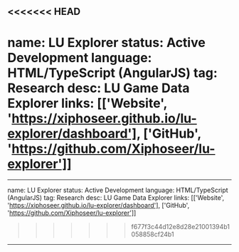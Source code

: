<<<<<<< HEAD
---
name: LU Explorer
status: Active Development
language: HTML/TypeScript (AngularJS)
tag: Research
desc: LU Game Data Explorer
links: [['Website', 'https://xiphoseer.github.io/lu-explorer/dashboard'], ['GitHub', 'https://github.com/Xiphoseer/lu-explorer']]
=======
---
name: LU Explorer
status: Active Development
language: HTML/TypeScript (AngularJS)
tag: Research
desc: LU Game Data Explorer
links: [['Website', 'https://xiphoseer.github.io/lu-explorer/dashboard'], ['GitHub', 'https://github.com/Xiphoseer/lu-explorer']]
>>>>>>> f677f3c44d12e8d28e21001394b1058858cf24b1
---